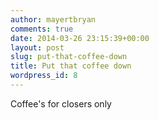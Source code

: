 ```yaml
---
author: mayertbryan
comments: true
date: 2014-03-26 23:15:39+00:00
layout: post
slug: put-that-coffee-down
title: Put that coffee down
wordpress_id: 8
---
```


Coffee's for closers only
